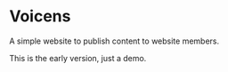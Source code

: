 Voicens
========================

A simple website to publish content to website members.

This is the early version, just a demo.
